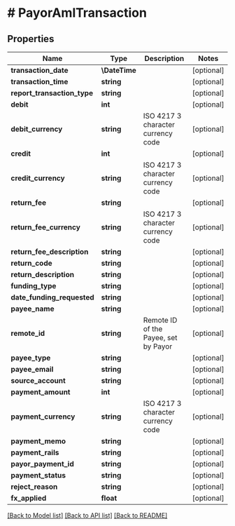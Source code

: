 # # PayorAmlTransaction

## Properties

Name | Type | Description | Notes
------------ | ------------- | ------------- | -------------
**transaction_date** | **\DateTime** |  | [optional]
**transaction_time** | **string** |  | [optional]
**report_transaction_type** | **string** |  | [optional]
**debit** | **int** |  | [optional]
**debit_currency** | **string** | ISO 4217 3 character currency code | [optional]
**credit** | **int** |  | [optional]
**credit_currency** | **string** | ISO 4217 3 character currency code | [optional]
**return_fee** | **string** |  | [optional]
**return_fee_currency** | **string** | ISO 4217 3 character currency code | [optional]
**return_fee_description** | **string** |  | [optional]
**return_code** | **string** |  | [optional]
**return_description** | **string** |  | [optional]
**funding_type** | **string** |  | [optional]
**date_funding_requested** | **string** |  | [optional]
**payee_name** | **string** |  | [optional]
**remote_id** | **string** | Remote ID of the Payee, set by Payor | [optional]
**payee_type** | **string** |  | [optional]
**payee_email** | **string** |  | [optional]
**source_account** | **string** |  | [optional]
**payment_amount** | **int** |  | [optional]
**payment_currency** | **string** | ISO 4217 3 character currency code | [optional]
**payment_memo** | **string** |  | [optional]
**payment_rails** | **string** |  | [optional]
**payor_payment_id** | **string** |  | [optional]
**payment_status** | **string** |  | [optional]
**reject_reason** | **string** |  | [optional]
**fx_applied** | **float** |  | [optional]

[[Back to Model list]](../../README.md#models) [[Back to API list]](../../README.md#endpoints) [[Back to README]](../../README.md)
